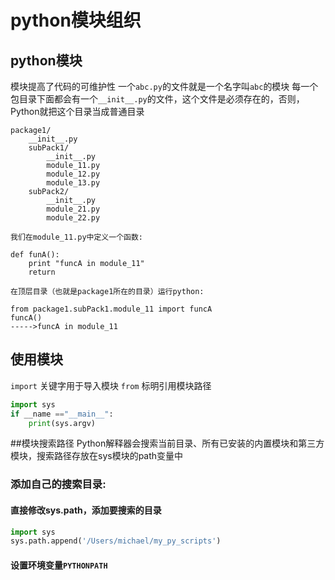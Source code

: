 python模块组织
========================

## python模块
模块提高了代码的可维护性
一个`abc.py`的文件就是一个名字叫`abc`的模块
每一个包目录下面都会有一个`__init__.py`的文件，这个文件是必须存在的，否则，Python就把这个目录当成普通目录
```
package1/
    __init__.py
    subPack1/
        __init__.py
        module_11.py
        module_12.py
        module_13.py
    subPack2/
        __init__.py
        module_21.py
        module_22.py

我们在module_11.py中定义一个函数:

def funA():
    print "funcA in module_11"
    return

在顶层目录（也就是package1所在的目录）运行python:

from package1.subPack1.module_11 import funcA
funcA()
----->funcA in module_11
```

## 使用模块
`import` 关键字用于导入模块
`from` 标明引用模块路径
```py
import sys
if __name =="__main__":
    print(sys.argv)
```

##模块搜索路径
Python解释器会搜索当前目录、所有已安装的内置模块和第三方模块，搜索路径存放在sys模块的path变量中

### 添加自己的搜索目录:
####  直接修改sys.path，添加要搜索的目录
```py
import sys
sys.path.append('/Users/michael/my_py_scripts')
```
#### 设置环境变量`PYTHONPATH`